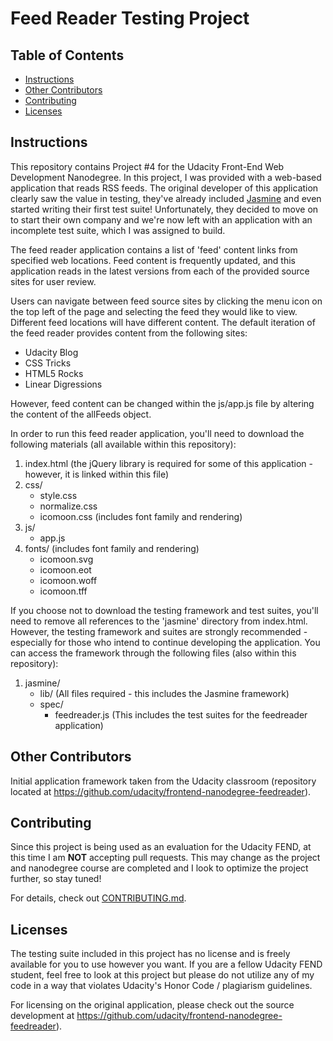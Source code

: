 # Feed Reader Testing Project

## Table of Contents

* [Instructions](#instructions)
* [Other Contributors](#other-contributors)
* [Contributing](#contributing)
* [Licenses](#licenses)

## Instructions

This repository contains Project #4 for the Udacity Front-End Web Development Nanodegree. In this project, I was provided with a web-based application that reads RSS feeds. The original developer of this application clearly saw the value in testing, they've already included [Jasmine](http://jasmine.github.io/) and even started writing their first test suite! Unfortunately, they decided to move on to start their own company and we're now left with an application with an incomplete test suite, which I was assigned to build.

The feed reader application contains a list of 'feed' content links from specified web locations. Feed content is frequently updated, and this application reads in the latest versions from each of the provided source sites for user review. 

Users can navigate between feed source sites by clicking the menu icon on the top left of the page and selecting the feed they would like to view. Different feed locations will have different content. The default iteration of the feed reader provides content from the following sites:
* Udacity Blog
* CSS Tricks
* HTML5 Rocks
* Linear Digressions

However, feed content can be changed within the js/app.js file by altering the content of the allFeeds object.

In order to run this feed reader application, you'll need to download the following materials (all available within this repository):
1. index.html (the jQuery library is required for some of this application - however, it is linked within this file)
2. css/
   * style.css
   * normalize.css
   * icomoon.css (includes font family and rendering)
3. js/
   * app.js
4. fonts/ (includes font family and rendering)
   * icomoon.svg
   * icomoon.eot
   * icomoon.woff
   * icomoon.tff

If you choose not to download the testing framework and test suites, you'll need to remove all references to the 'jasmine' directory from index.html. However, the testing framework and suites are strongly recommended - especially for those who intend to continue developing the application. You can access the framework through the following files (also within this repository):
1. jasmine/
   * lib/ (All files required - this includes the Jasmine framework)
   * spec/
      * feedreader.js (This includes the test suites for the feedreader application)

## Other Contributors

Initial application framework taken from the Udacity classroom (repository located at https://github.com/udacity/frontend-nanodegree-feedreader).

## Contributing

Since this project is being used as an evaluation for the Udacity FEND, at this time I am **NOT** accepting pull requests. This may change as the project and nanodegree course are completed and I look to optimize the project further, so stay tuned!

For details, check out [CONTRIBUTING.md](CONTRIBUTING.md).

## Licenses

The testing suite included in this project has no license and is freely available for you to use however you want. If you are a fellow Udacity FEND student, feel free to look at this project but please do not utilize any of my code in a way that violates Udacity's Honor Code / plagiarism guidelines.

For licensing on the original application, please check out the source development at https://github.com/udacity/frontend-nanodegree-feedreader).